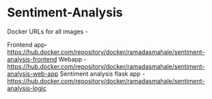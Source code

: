 # Sentiment-Analysis

Docker URLs for all images -

Frontend app- https://hub.docker.com/repository/docker/ramadasmahale/sentiment-analysis-frontend
Webapp  - https://hub.docker.com/repository/docker/ramadasmahale/sentiment-analysis-web-app
Sentiment analysis flask app - https://hub.docker.com/repository/docker/ramadasmahale/sentiment-analysis-logic
